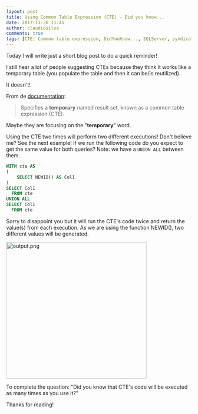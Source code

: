 ```yaml
---
layout: post
title: Using Common Table Expression (CTE) - Did you know...
date: 2017-11-30 11:45
author: claudiosilva
comments: true
tags: [CTE; Common table expression, DidYouKnow..., SQLServer, syndicated, TSQL]
---
```

Today I will write just a short blog post to do a quick reminder!

I still hear a lot of people suggesting CTEs because they think it works like a temporary table (you populate the table and then it can be/is reutilized).

It doesn't!

From de <a href="https://docs.microsoft.com/en-us/sql/t-sql/queries/with-common-table-expression-transact-sql" rel="noopener" target="_blank">documentation</a>:

<blockquote>Specifies a <strong>temporary</strong> named result set, known as a common table expression (CTE). </blockquote>

Maybe they are focusing on the "<strong>temporary</strong>" word.

Using the CTE two times will perform two different executions! Don't believe me? See the next example!
If we run the following code do you expect to get the same value for both queries? Note: we have a `UNION ALL` between them.

``` sql
WITH cte AS
(
	SELECT NEWID() AS Col1
)
SELECT Col1
  FROM cte
UNION ALL
SELECT Col1
  FROM cte
```

Sorry to disappoint you but it will run the CTE's code twice and return the value(s) from each execution.
As we are using the function NEWID(), two different values will be generated.

<img class="alignnone size-full wp-image-1127" src="https://claudioessilva.github.io/img/2017/11/output1.png" alt="output.png" width="381" height="371" />

To complete the question: "Did you know that CTE's code will be executed as many times as you use it?"

Thanks for reading!
